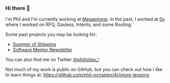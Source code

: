 ### Hi there 👋

I'm Phil and I'm currently working at [Megaphone](https://www.megaphone.xyz/). In the past, I worked at [0x](https://0x.org/) where I worked on RFQ, Gasless, Intents, and some Routing.

Some past projects you may be looking for:
 - [Summer of Shipping](https://summerofshipping.com/)
 - [Software Mentor Newsletter](https://softwarementor.substack.com/)
 
You can also find me on Twitter [@philipliao_](https://twitter.com/philipliao_)!

Not much of my work is public on GitHub, but you can check out how I like
to learn things at: https://github.com/phil-ociraptor/4clojure-lessons

<!--
**phil-ociraptor/phil-ociraptor** is a ✨ _special_ ✨ repository because its `README.md` (this file) appears on your GitHub profile.

Here are some ideas to get you started:

- 🔭 I’m currently working on ...
- 🌱 I’m currently learning ...
- 👯 I’m looking to collaborate on ...
- 🤔 I’m looking for help with ...
- 💬 Ask me about ...
- 📫 How to reach me: ...
- 😄 Pronouns: ...
- ⚡ Fun fact: ...
-->
